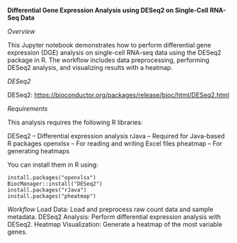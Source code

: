 **Differential Gene Expression Analysis using DESeq2 on Single-Cell RNA-Seq Data**

*Overview*

This Jupyter notebook demonstrates how to perform differential gene expression (DGE) analysis on single-cell RNA-seq data using the DESeq2 package in R. The workflow includes data preprocessing, performing DESeq2 analysis, and visualizing results with a heatmap.

*DESeq2*

DESeq2: https://bioconductor.org/packages/release/bioc/html/DESeq2.html

*Requirements*

This analysis requires the following R libraries:

DESeq2 – Differential expression analysis
rJava – Required for Java-based R packages
openxlsx – For reading and writing Excel files
pheatmap – For generating heatmaps

You can install them in R using:

```
install.packages("openxlsx")
BiocManager::install("DESeq2")
install.packages("rJava")
install.packages("pheatmap")
```

*Workflow*
Load Data: Load and preprocess raw count data and sample metadata.
DESeq2 Analysis: Perform differential expression analysis with DESeq2.
Heatmap Visualization: Generate a heatmap of the most variable genes.
